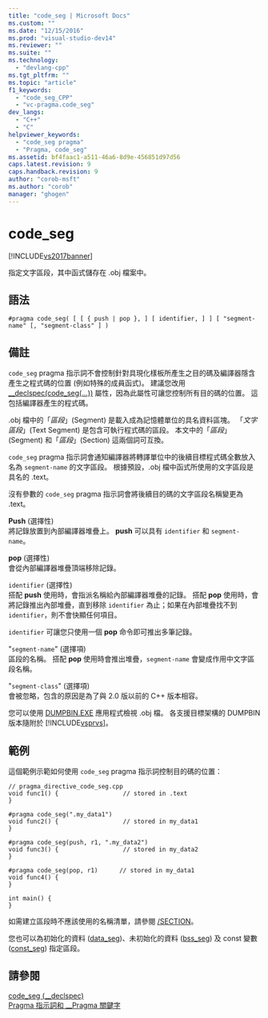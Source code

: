 ```yaml
---
title: "code_seg | Microsoft Docs"
ms.custom: ""
ms.date: "12/15/2016"
ms.prod: "visual-studio-dev14"
ms.reviewer: ""
ms.suite: ""
ms.technology: 
  - "devlang-cpp"
ms.tgt_pltfrm: ""
ms.topic: "article"
f1_keywords: 
  - "code_seg_CPP"
  - "vc-pragma.code_seg"
dev_langs: 
  - "C++"
  - "C"
helpviewer_keywords: 
  - "code_seg pragma"
  - "Pragma, code_seg"
ms.assetid: bf4faac1-a511-46a6-8d9e-456851d97d56
caps.latest.revision: 9
caps.handback.revision: 9
author: "corob-msft"
ms.author: "corob"
manager: "ghogen"
---
```

# code_seg
[!INCLUDE[vs2017banner](../assembler/inline/includes/vs2017banner.md)]

指定文字區段，其中函式儲存在 .obj 檔案中。  
  
## 語法  
  
```  
#pragma code_seg( [ [ { push | pop }, ] [ identifier, ] ] [ "segment-name" [, "segment-class" ] )  
```  
  
## 備註  
 `code_seg` pragma 指示詞不會控制針對具現化樣板所產生之目的碼及編譯器隱含產生之程式碼的位置 \(例如特殊的成員函式\)。  建議您改用 [\_\_declspec\(code\_seg\(...\)\)](../cpp/code-seg-declspec.md) 屬性，因為此屬性可讓您控制所有目的碼的位置。  這包括編譯器產生的程式碼。  
  
 .obj 檔中的「*區段*」\(Segment\) 是載入成為記憶體單位的具名資料區塊。  「*文字區段*」\(Text Segment\) 是包含可執行程式碼的區段。  本文中的「*區段*」\(Segment\) 和「*區段*」\(Section\) 這兩個詞可互換。  
  
 `code_seg` pragma 指示詞會通知編譯器將轉譯單位中的後續目標程式碼全數放入名為 `segment-name` 的文字區段。  根據預設，.obj 檔中函式所使用的文字區段是具名的 .text。  
  
 沒有參數的 `code_seg` pragma 指示詞會將後續目的碼的文字區段名稱變更為 .text。  
  
 **Push** \(選擇性\)  
 將記錄放置到內部編譯器堆疊上。  **push** 可以具有 `identifier` 和 `segment-name`。  
  
 **pop** \(選擇性\)  
 會從內部編譯器堆疊頂端移除記錄。  
  
 `identifier` \(選擇性\)  
 搭配 **push** 使用時，會指派名稱給內部編譯器堆疊的記錄。  搭配 **pop** 使用時，會將記錄推出內部堆疊，直到移除 `identifier` 為止；如果在內部堆疊找不到 `identifier`，則不會快顯任何項目。  
  
 `identifier` 可讓您只使用一個 **pop** 命令即可推出多筆記錄。  
  
 "`segment-name`" \(選擇項\)  
 區段的名稱。  搭配 **pop** 使用時會推出堆疊，`segment-name` 會變成作用中文字區段名稱。  
  
 "`segment-class`" \(選擇項\)  
 會被忽略，包含的原因是為了與 2.0 版以前的 C\+\+ 版本相容。  
  
 您可以使用 [DUMPBIN.EXE](../build/reference/dumpbin-command-line.md) 應用程式檢視 .obj 檔。  各支援目標架構的 DUMPBIN 版本隨附於 [!INCLUDE[vsprvs](../assembler/masm/includes/vsprvs_md.md)]。  
  
## 範例  
 這個範例示範如何使用 `code_seg` pragma 指示詞控制目的碼的位置：  
  
```  
// pragma_directive_code_seg.cpp  
void func1() {                  // stored in .text  
}  
  
#pragma code_seg(".my_data1")  
void func2() {                  // stored in my_data1  
}  
  
#pragma code_seg(push, r1, ".my_data2")  
void func3() {                  // stored in my_data2  
}  
  
#pragma code_seg(pop, r1)      // stored in my_data1  
void func4() {  
}  
  
int main() {  
}  
```  
  
 如需建立區段時不應該使用的名稱清單，請參閱 [\/SECTION](../build/reference/section-specify-section-attributes.md)。  
  
 您也可以為初始化的資料 \([data\_seg](../preprocessor/data-seg.md)\)、未初始化的資料 \([bss\_seg](../preprocessor/bss-seg.md)\) 及 const 變數 \([const\_seg](../preprocessor/const-seg.md)\) 指定區段。  
  
## 請參閱  
 [code\_seg \(\_\_declspec\)](../cpp/code-seg-declspec.md)   
 [Pragma 指示詞和 \_\_Pragma 關鍵字](../preprocessor/pragma-directives-and-the-pragma-keyword.md)